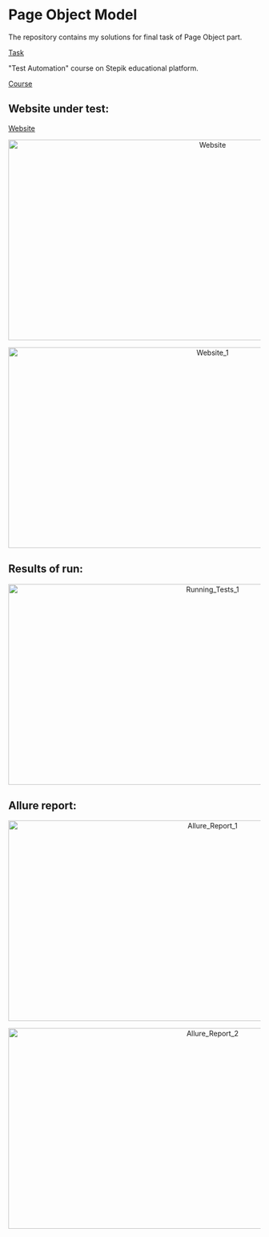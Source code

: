 # Page Object Model 
The repository contains my solutions for final task of Page Object part.

[Task](https://stepik.org/lesson/201964/step/14?unit=176022)

"Test Automation" course on Stepik educational platform.

[Course](https://stepik.org/course/575/info)


## Website under test:
[Website](http://selenium1py.pythonanywhere.com/en-gb/)


<p align="center">
    <img src="https://raw.githubusercontent.com/orlovsky-maya/Page_Object_Model_Test_Automation/main/Images/Website.png" alt="Website" height="400" width="800">

</p>

<p align="center">
    <img src="https://raw.githubusercontent.com/orlovsky-maya/Page_Object_Model_Test_Automation/main/Images/Website_1.png" alt="Website_1" height="400" width="800">

</p>


## Results of run:

<p align="center">
    <img src="https://raw.githubusercontent.com/orlovsky-maya/Page_Object_Model_Test_Automation/main/Images/Running_Tests_1.png" 
alt="Running_Tests_1" height="400" width="800">

</p>

## Allure report:

<p align="center">
    <img src="https://raw.githubusercontent.com/orlovsky-maya/Page_Object_Model_Test_Automation/main/Images/Allure_Report_1.png" 
alt="Allure_Report_1" height="400" width="800">

</p>

<p align="center">
    <img src="https://raw.githubusercontent.com/orlovsky-maya/Page_Object_Model_Test_Automation/main/Images/Allure_report_2.png" 
alt="Allure_Report_2" height="400" width="800">

</p>


